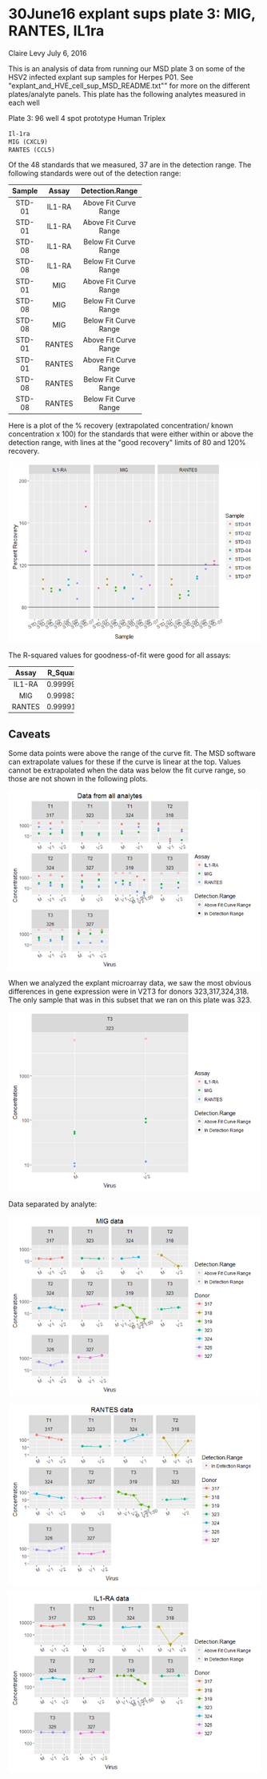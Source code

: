 30June16 explant sups plate 3: MIG, RANTES, IL1ra
================
Claire Levy
July 6, 2016

This is an analysis of data from running our MSD plate 3 on some of the HSV2 infected explant sup samples for Herpes P01. See "explant\_and\_HVE\_cell\_sup\_MSD\_README.txt"" for more on the different plates/analyte panels. This plate has the following analytes measured in each well

Plate 3: 96 well 4 spot prototype Human Triplex

    Il-1ra
    MIG (CXCL9)
    RANTES (CCL5)

Of the 48 standards that we measured, 37 are in the detection range. The following standards were out of the detection range:

<table style="width:53%;">
<colgroup>
<col width="12%" />
<col width="11%" />
<col width="29%" />
</colgroup>
<thead>
<tr class="header">
<th align="center">Sample</th>
<th align="center">Assay</th>
<th align="center">Detection.Range</th>
</tr>
</thead>
<tbody>
<tr class="odd">
<td align="center">STD-01</td>
<td align="center">IL1-RA</td>
<td align="center">Above Fit Curve Range</td>
</tr>
<tr class="even">
<td align="center">STD-01</td>
<td align="center">IL1-RA</td>
<td align="center">Above Fit Curve Range</td>
</tr>
<tr class="odd">
<td align="center">STD-08</td>
<td align="center">IL1-RA</td>
<td align="center">Below Fit Curve Range</td>
</tr>
<tr class="even">
<td align="center">STD-08</td>
<td align="center">IL1-RA</td>
<td align="center">Below Fit Curve Range</td>
</tr>
<tr class="odd">
<td align="center">STD-01</td>
<td align="center">MIG</td>
<td align="center">Above Fit Curve Range</td>
</tr>
<tr class="even">
<td align="center">STD-08</td>
<td align="center">MIG</td>
<td align="center">Below Fit Curve Range</td>
</tr>
<tr class="odd">
<td align="center">STD-08</td>
<td align="center">MIG</td>
<td align="center">Below Fit Curve Range</td>
</tr>
<tr class="even">
<td align="center">STD-01</td>
<td align="center">RANTES</td>
<td align="center">Above Fit Curve Range</td>
</tr>
<tr class="odd">
<td align="center">STD-01</td>
<td align="center">RANTES</td>
<td align="center">Above Fit Curve Range</td>
</tr>
<tr class="even">
<td align="center">STD-08</td>
<td align="center">RANTES</td>
<td align="center">Below Fit Curve Range</td>
</tr>
<tr class="odd">
<td align="center">STD-08</td>
<td align="center">RANTES</td>
<td align="center">Below Fit Curve Range</td>
</tr>
</tbody>
</table>

Here is a plot of the % recovery (extrapolated concentration/ known concentration x 100) for the standards that were either within or above the detection range, with lines at the "good recovery" limits of 80 and 120% recovery.

![](30June16_plate_3_explant_sup_files/figure-markdown_github/percent%20recovery-1.png)

The R-squared values for goodness-of-fit were good for all assays:

<table style="width:26%;">
<colgroup>
<col width="11%" />
<col width="15%" />
</colgroup>
<thead>
<tr class="header">
<th align="center">Assay</th>
<th align="center">R_Squared</th>
</tr>
</thead>
<tbody>
<tr class="odd">
<td align="center">IL1-RA</td>
<td align="center">0.9999910</td>
</tr>
<tr class="even">
<td align="center">MIG</td>
<td align="center">0.9998396</td>
</tr>
<tr class="odd">
<td align="center">RANTES</td>
<td align="center">0.9999134</td>
</tr>
</tbody>
</table>

Caveats
-------

Some data points were above the range of the curve fit. The MSD software can extrapolate values for these if the curve is linear at the top. Values cannot be extrapolated when the data was below the fit curve range, so those are not shown in the following plots.

![](30June16_plate_3_explant_sup_files/figure-markdown_github/all%20analytes-1.png)

When we analyzed the explant microarray data, we saw the most obvious differences in gene expression were in V2T3 for donors 323,317,324,318. The only sample that was in this subset that we ran on this plate was 323.

![](30June16_plate_3_explant_sup_files/figure-markdown_github/subset-1.png)

Data separated by analyte:

![](30June16_plate_3_explant_sup_files/figure-markdown_github/MIG-1.png)

![](30June16_plate_3_explant_sup_files/figure-markdown_github/RANTES-1.png)

![](30June16_plate_3_explant_sup_files/figure-markdown_github/IL1-ra-1.png)
